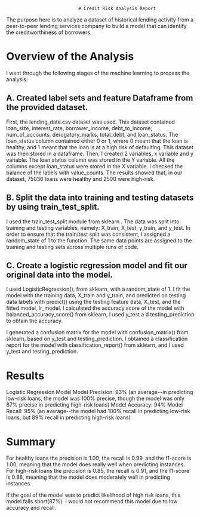                                # Credit Risk Analysis Report

The purpose here is to analyze a dataset of historical lending activity from a peer-to-peer lending services company to build a model that can identify the creditworthiness of borrowers.

# Overview of the Analysis

I went through the following stages of the machine learning to process the analysis: 

## A. Created label sets and feature Dataframe from the provided dataset.
First, the lending_data.csv dataset was used. This dataset contained loan_size, interest_rate, borrower_income, debt_to_income, num_of_accounts, derogatory_marks, total_debt, and loan_status. The loan_status column contained either 0 or 1, where 0 meant that the loan is healthy, and 1 meant that the loan is at a high risk of defaulting. This dataset was then stored in a dataframe.
Then, I created 2 variables, x variable and y variable. The loan status column was stored in the Y variable. All the columns except loan_status were stored in the X variable. I checked the balance of the labels with value_counts. The results showed that, in our dataset, 75036 loans were healthy and 2500 were high-risk.

## B. Split the data into training and testing datasets by using train_test_split. 
I used the train_test_split module from sklearn . The data was split into training and testing variables, namely: X_train, X_test, y_train, and y_test. In order to ensure that the train/test split was consistent, I assigned a random_state of 1 to the function. The same data points are assigned to the training and testing sets across multiple runs of code.

## C. Create a logistic regression model and fit our original data into the model.
I used LogisticRegression(), from sklearn, with a random_state of 1. I fit the model with the training data, X_train and y_train, and predicted on testing data labels with predict() using the testing feature data, X_test, and the fitted model, lr_model. I calculated the accuracy score of the model with balanced_accuracy_score() from sklearn, I used y_test a d testing_prediction to obtain the accuracy.

I generated a confusion matrix for the model with confusion_matrix() from sklearn, based on y_test and testing_prediction. I obtained a classification report for the model with classification_report() from sklearn, and I used y_test and testing_prediction.


# Results
Logistic Regression Model
Model Precision: 93% (an average--in predicting low-risk loans, the model was 100% precise, though the model was only 87% precise in predicting high-risk loans)
Model Accuracy: 94%
Model Recall: 95% (an average--the model had 100% recall in predicting low-risk loans, but 89% recall in predicting high-risk loans)

# Summary

For healthy loans the precision is 1.00, the recall is 0.99, and the f1-score is 1.00, meaning that the model does really well when predicting instances. For high-risk loans the precision is 0.85, the recall is 0.91, and the f1-score is 0.88, meaning that the model does moderately well in predicting instances.

If the goal of the model was to predict likelihood of high risk loans, this model falls short(87%). I would not recommend this model due to low accuracy and recall.

